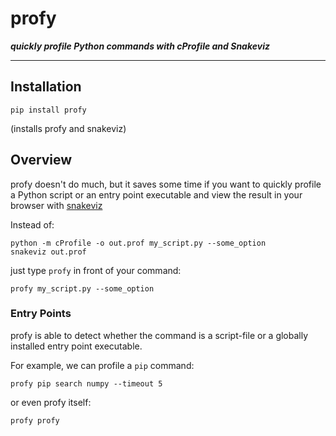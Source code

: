 # profy

***quickly profile Python commands with cProfile and Snakeviz***

---

## Installation

```
pip install profy
```
(installs profy and snakeviz)

## Overview

profy doesn't do much, but it saves some time if you want to quickly profile a Python script or an entry point executable and view the result in your browser with [snakeviz](https://github.com/jiffyclub/snakeviz/)

Instead of:

```
python -m cProfile -o out.prof my_script.py --some_option
snakeviz out.prof
```

just type `profy` in front of your command:

```
profy my_script.py --some_option
```

### Entry Points

profy is able to detect whether the command is a script-file or a globally installed entry point executable.

For example, we can profile a `pip` command:

```
profy pip search numpy --timeout 5
```

or even profy itself:

```
profy profy
```
